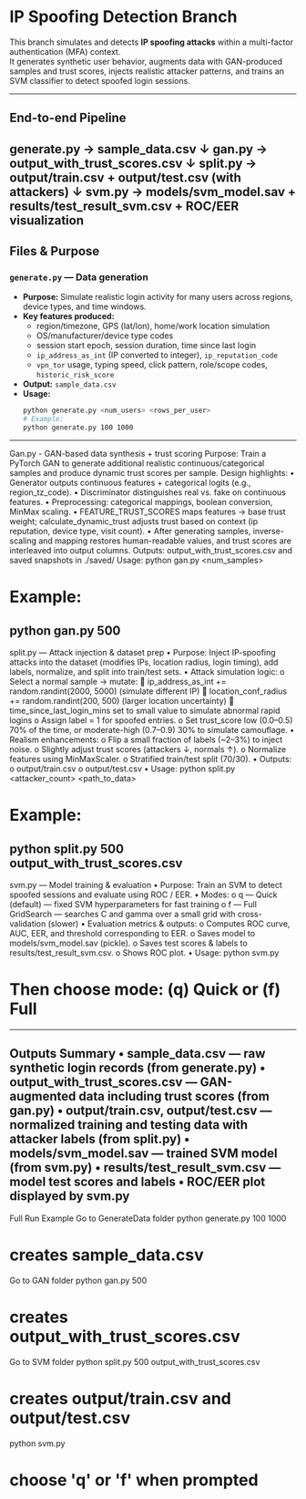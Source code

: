 # IP Spoofing Detection Branch

This branch simulates and detects **IP spoofing attacks** within a multi-factor authentication (MFA) context.  
It generates synthetic user behavior, augments data with GAN-produced samples and trust scores, injects realistic attacker patterns, and trains an SVM classifier to detect spoofed login sessions.

---

## End-to-end Pipeline
generate.py → sample_data.csv
↓
gan.py → output_with_trust_scores.csv
↓
split.py → output/train.csv + output/test.csv (with attackers)
↓
svm.py → models/svm_model.sav + results/test_result_svm.csv + ROC/EER visualization
---

## Files & Purpose

### `generate.py` — Data generation
- **Purpose:** Simulate realistic login activity for many users across regions, device types, and time windows.
- **Key features produced:**
  - region/timezone, GPS (lat/lon), home/work location simulation
  - OS/manufacturer/device type codes
  - session start epoch, session duration, time since last login
  - `ip_address_as_int` (IP converted to integer), `ip_reputation_code`
  - `vpn_tor` usage, typing speed, click pattern, role/scope codes, `historic_risk_score`
- **Output:** `sample_data.csv`
- **Usage:**
  ```bash
  python generate.py <num_users> <rows_per_user>
  # Example:
  python generate.py 100 1000
---
Gan.py - GAN-based data synthesis + trust scoring
Purpose: Train a PyTorch GAN to generate additional realistic continuous/categorical samples and produce dynamic trust scores per sample.
Design highlights:
•	Generator outputs continuous features + categorical logits (e.g., region_tz_code).
•	Discriminator distinguishes real vs. fake on continuous features.
•	Preprocessing: categorical mappings, boolean conversion, MinMax scaling.
•	FEATURE_TRUST_SCORES maps features → base trust weight; calculate_dynamic_trust adjusts trust based on context (ip reputation, device type, visit count).
•	After generating samples, inverse-scaling and mapping restores human-readable values, and trust scores are interleaved into output columns.
Outputs: output_with_trust_scores.csv and saved snapshots in ./saved/
Usage:
python gan.py <num_samples>
# Example:
python gan.py 500
---
split.py — Attack injection & dataset prep
•	Purpose: Inject IP-spoofing attacks into the dataset (modifies IPs, location radius, login timing), add labels, normalize, and split into train/test sets.
•	Attack simulation logic:
o	Select a normal sample → mutate:
	ip_address_as_int += random.randint(2000, 5000) (simulate different IP)
	location_conf_radius += random.randint(200, 500) (larger location uncertainty)
	time_since_last_login_mins set to small value to simulate abnormal rapid logins
o	Assign label = 1 for spoofed entries.
o	Set trust_score low (0.0–0.5) 70% of the time, or moderate-high (0.7–0.9) 30% to simulate camouflage.
•	Realism enhancements:
o	Flip a small fraction of labels (~2–3%) to inject noise.
o	Slightly adjust trust scores (attackers ↓, normals ↑).
o	Normalize features using MinMaxScaler.
o	Stratified train/test split (70/30).
•	Outputs:
o	output/train.csv
o	output/test.csv
•	Usage:
python  split.py <attacker_count> <path_to_data>
# Example:
python split.py 500 output_with_trust_scores.csv
---
svm.py — Model training & evaluation
•	Purpose: Train an SVM to detect spoofed sessions and evaluate using ROC / EER.
•	Modes:
o	q — Quick (default) — fixed SVM hyperparameters for fast training
o	f — Full GridSearch — searches C and gamma over a small grid with cross-validation (slower)
•	Evaluation metrics & outputs:
o	Computes ROC curve, AUC, EER, and threshold corresponding to EER.
o	Saves model to models/svm_model.sav (pickle).
o	Saves test scores & labels to results/test_result_svm.csv.
o	Shows ROC plot.
•	Usage:
python svm.py
# Then choose mode: (q) Quick or (f) Full
---
Outputs Summary
•	sample_data.csv — raw synthetic login records (from generate.py)
•	output_with_trust_scores.csv — GAN-augmented data including trust scores (from gan.py)
•	output/train.csv, output/test.csv — normalized training and testing data with attacker labels (from split.py)
•	models/svm_model.sav — trained SVM model (from svm.py)
•	results/test_result_svm.csv — model test scores and labels
•	ROC/EER plot displayed by svm.py
---

Full Run Example
Go to GenerateData folder
python generate.py 100 1000
# creates sample_data.csv
Go to GAN folder
python gan.py 500
# creates output_with_trust_scores.csv
Go to SVM folder
python split.py 500 output_with_trust_scores.csv
# creates output/train.csv and output/test.csv
python svm.py
# choose 'q' or 'f' when prompted
